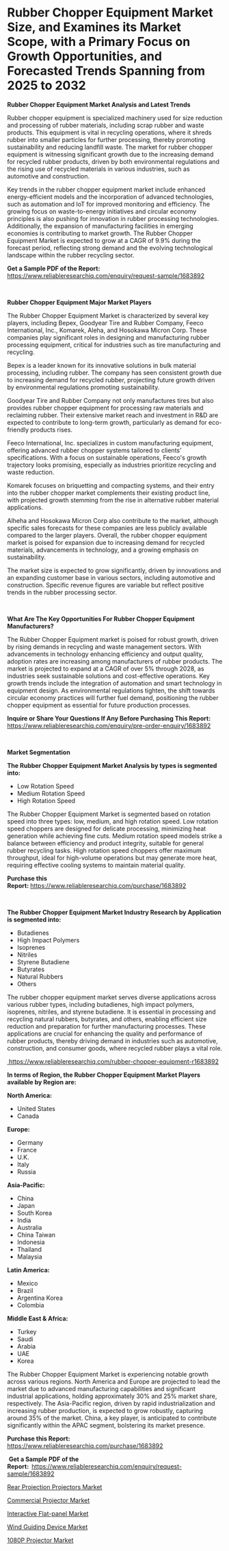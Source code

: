 <p><h1>Rubber Chopper Equipment Market Size, and Examines its Market Scope, with a Primary Focus on Growth Opportunities, and Forecasted Trends Spanning from 2025 to 2032</h1></p><p><strong>Rubber Chopper Equipment Market Analysis and Latest Trends</strong></p>
<p><p>Rubber chopper equipment is specialized machinery used for size reduction and processing of rubber materials, including scrap rubber and waste products. This equipment is vital in recycling operations, where it shreds rubber into smaller particles for further processing, thereby promoting sustainability and reducing landfill waste. The market for rubber chopper equipment is witnessing significant growth due to the increasing demand for recycled rubber products, driven by both environmental regulations and the rising use of recycled materials in various industries, such as automotive and construction.</p><p>Key trends in the rubber chopper equipment market include enhanced energy-efficient models and the incorporation of advanced technologies, such as automation and IoT for improved monitoring and efficiency. The growing focus on waste-to-energy initiatives and circular economy principles is also pushing for innovation in rubber processing technologies. Additionally, the expansion of manufacturing facilities in emerging economies is contributing to market growth. The Rubber Chopper Equipment Market is expected to grow at a CAGR of 9.9% during the forecast period, reflecting strong demand and the evolving technological landscape within the rubber recycling sector.</p></p>
<p><strong>Get a Sample PDF of the Report:&nbsp;</strong> <a href="https://www.reliableresearchiq.com/enquiry/request-sample/1683892?utm_campaign=1082&utm_medium=2&utm_source=Github&utm_content=ia&utm_term=26032025&utm_id=rubber-chopper-equipment">https://www.reliableresearchiq.com/enquiry/request-sample/1683892</a></p>
<p>&nbsp;</p>
<p><strong>Rubber Chopper Equipment Major Market Players</strong></p>
<p><p>The Rubber Chopper Equipment Market is characterized by several key players, including Bepex, Goodyear Tire and Rubber Company, Feeco International, Inc., Komarek, Aleha, and Hosokawa Micron Corp. These companies play significant roles in designing and manufacturing rubber processing equipment, critical for industries such as tire manufacturing and recycling.</p><p>Bepex is a leader known for its innovative solutions in bulk material processing, including rubber. The company has seen consistent growth due to increasing demand for recycled rubber, projecting future growth driven by environmental regulations promoting sustainability. </p><p>Goodyear Tire and Rubber Company not only manufactures tires but also provides rubber chopper equipment for processing raw materials and reclaiming rubber. Their extensive market reach and investment in R&D are expected to contribute to long-term growth, particularly as demand for eco-friendly products rises.</p><p>Feeco International, Inc. specializes in custom manufacturing equipment, offering advanced rubber chopper systems tailored to clients’ specifications. With a focus on sustainable operations, Feeco's growth trajectory looks promising, especially as industries prioritize recycling and waste reduction.</p><p>Komarek focuses on briquetting and compacting systems, and their entry into the rubber chopper market complements their existing product line, with projected growth stemming from the rise in alternative rubber material applications.</p><p>Alheha and Hosokawa Micron Corp also contribute to the market, although specific sales forecasts for these companies are less publicly available compared to the larger players. Overall, the rubber chopper equipment market is poised for expansion due to increasing demand for recycled materials, advancements in technology, and a growing emphasis on sustainability. </p><p>The market size is expected to grow significantly, driven by innovations and an expanding customer base in various sectors, including automotive and construction. Specific revenue figures are variable but reflect positive trends in the rubber processing sector.</p></p>
<p>&nbsp;</p>
<p><strong>What Are The Key Opportunities For Rubber Chopper Equipment Manufacturers?</strong></p>
<p><p>The Rubber Chopper Equipment market is poised for robust growth, driven by rising demands in recycling and waste management sectors. With advancements in technology enhancing efficiency and output quality, adoption rates are increasing among manufacturers of rubber products. The market is projected to expand at a CAGR of over 5% through 2028, as industries seek sustainable solutions and cost-effective operations. Key growth trends include the integration of automation and smart technology in equipment design. As environmental regulations tighten, the shift towards circular economy practices will further fuel demand, positioning the rubber chopper equipment as essential for future production processes.</p></p>
<p><strong>Inquire or Share Your Questions If Any Before Purchasing This Report:</strong> <a href="https://www.reliableresearchiq.com/enquiry/pre-order-enquiry/1683892?utm_campaign=1082&utm_medium=2&utm_source=Github&utm_content=ia&utm_term=26032025&utm_id=rubber-chopper-equipment">https://www.reliableresearchiq.com/enquiry/pre-order-enquiry/1683892</a></p>
<p>&nbsp;</p>
<p><strong>Market Segmentation</strong></p>
<p><strong>The Rubber Chopper Equipment Market Analysis by types is segmented into:</strong></p>
<p><ul><li>Low Rotation Speed</li><li>Medium Rotation Speed</li><li>High Rotation Speed</li></ul></p>
<p><p>The Rubber Chopper Equipment Market is segmented based on rotation speed into three types: low, medium, and high rotation speed. Low rotation speed choppers are designed for delicate processing, minimizing heat generation while achieving fine cuts. Medium rotation speed models strike a balance between efficiency and product integrity, suitable for general rubber recycling tasks. High rotation speed choppers offer maximum throughput, ideal for high-volume operations but may generate more heat, requiring effective cooling systems to maintain material quality.</p></p>
<p><strong>Purchase this Report:&nbsp;</strong><a href="https://www.reliableresearchiq.com/purchase/1683892?utm_campaign=1082&utm_medium=2&utm_source=Github&utm_content=ia&utm_term=26032025&utm_id=rubber-chopper-equipment">https://www.reliableresearchiq.com/purchase/1683892</a></p>
<p>&nbsp;</p>
<p><strong>The Rubber Chopper Equipment Market Industry Research by Application is segmented into:</strong></p>
<p><ul><li>Butadienes</li><li>High Impact Polymers</li><li>Isoprenes</li><li>Nitriles</li><li>Styrene Butadiene</li><li>Butyrates</li><li>Natural Rubbers</li><li>Others</li></ul></p>
<p><p>The rubber chopper equipment market serves diverse applications across various rubber types, including butadienes, high impact polymers, isoprenes, nitriles, and styrene butadiene. It is essential in processing and recycling natural rubbers, butyrates, and others, enabling efficient size reduction and preparation for further manufacturing processes. These applications are crucial for enhancing the quality and performance of rubber products, thereby driving demand in industries such as automotive, construction, and consumer goods, where recycled rubber plays a vital role.</p></p>
<p><a href="https://www.reliableresearchiq.com/rubber-chopper-equipment-r1683892?utm_campaign=1082&utm_medium=2&utm_source=Github&utm_content=ia&utm_term=26032025&utm_id=rubber-chopper-equipment">&nbsp;https://www.reliableresearchiq.com/rubber-chopper-equipment-r1683892</a></p>
<p><strong>In terms of Region, the Rubber Chopper Equipment Market Players available by Region are:</strong></p>
<p>
    <p> <strong> North America: </strong>
        <ul>
            <li>United States</li>
            <li>Canada</li>
        </ul>
        </p> 
    <p> <strong> Europe: </strong>
        <ul>
            <li>Germany</li>
            <li>France</li>
            <li>U.K.</li>
            <li>Italy</li>
            <li>Russia</li>
        </ul>
        </p> 
    <p> <strong> Asia-Pacific: </strong>
        <ul>
            <li>China</li>
            <li>Japan</li>
            <li>South Korea</li>
            <li>India</li>
            <li>Australia</li>
            <li>China Taiwan</li>
            <li>Indonesia</li>
            <li>Thailand</li>
            <li>Malaysia</li>
        </ul>
        </p> 
    <p> <strong> Latin America: </strong>
        <ul>
            <li>Mexico</li>
            <li>Brazil</li>
            <li>Argentina Korea</li>
            <li>Colombia</li>
        </ul>
        </p> 
    <p> <strong> Middle East & Africa: </strong>
        <ul>
            <li>Turkey</li>
            <li>Saudi</li>
            <li>Arabia</li>
            <li>UAE</li>
            <li>Korea</li>
        </ul>
    </p>
    </p>
<p><p>The Rubber Chopper Equipment Market is experiencing notable growth across various regions. North America and Europe are projected to lead the market due to advanced manufacturing capabilities and significant industrial applications, holding approximately 30% and 25% market share, respectively. The Asia-Pacific region, driven by rapid industrialization and increasing rubber production, is expected to grow robustly, capturing around 35% of the market. China, a key player, is anticipated to contribute significantly within the APAC segment, bolstering its market presence.</p></p>
<p><strong>Purchase this Report: </strong><a href="https://www.reliableresearchiq.com/purchase/1683892?utm_campaign=1082&utm_medium=2&utm_source=Github&utm_content=ia&utm_term=26032025&utm_id=rubber-chopper-equipment">https://www.reliableresearchiq.com/purchase/1683892</a></p>
<p>&nbsp;<strong>Get a Sample PDF of the Report:&nbsp;&nbsp;</strong><a href="https://www.reliableresearchiq.com/enquiry/request-sample/1683892?utm_campaign=1082&utm_medium=2&utm_source=Github&utm_content=ia&utm_term=26032025&utm_id=rubber-chopper-equipment">https://www.reliableresearchiq.com/enquiry/request-sample/1683892</a></p>
<p><strong></strong></p>
<p><p><a href="https://github.com/mronmizoe/Market-Research-Report-List-1/blob/main/rear-projection-projectors-market.md?utm_campaign=1082&utm_medium=2&utm_source=Github&utm_content=ia&utm_term=26032025&utm_id=rubber-chopper-equipment">Rear Projection Projectors Market</a></p><p><a href="https://github.com/makzzochil/Market-Research-Report-List-1/blob/main/commercial-projector-market.md?utm_campaign=1082&utm_medium=2&utm_source=Github&utm_content=ia&utm_term=26032025&utm_id=rubber-chopper-equipment">Commercial Projector Market</a></p><p><a href="https://github.com/gitfwelday/Market-Research-Report-List-1/blob/main/interactive-flat-panel-market.md?utm_campaign=1082&utm_medium=2&utm_source=Github&utm_content=ia&utm_term=26032025&utm_id=rubber-chopper-equipment">Interactive Flat-panel Market</a></p><p><a href="https://github.com/heinslakey2x/Market-Research-Report-List-1/blob/main/wind-guiding-device-market.md?utm_campaign=1082&utm_medium=2&utm_source=Github&utm_content=ia&utm_term=26032025&utm_id=rubber-chopper-equipment">Wind Guiding Device Market</a></p><p><a href="https://github.com/hayasiorover/Market-Research-Report-List-1/blob/main/1080p-projector-market.md?utm_campaign=1082&utm_medium=2&utm_source=Github&utm_content=ia&utm_term=26032025&utm_id=rubber-chopper-equipment">1080P Projector Market</a></p></p>